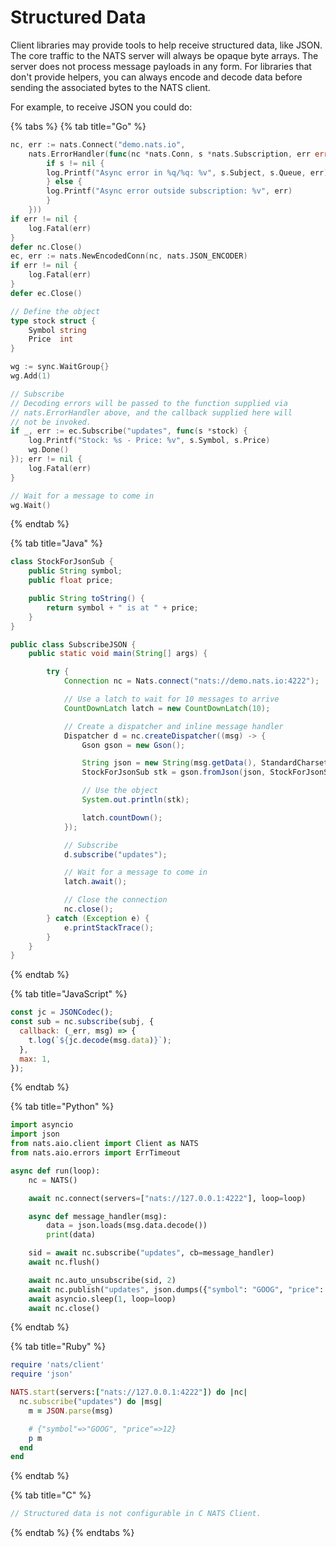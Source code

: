 # Structured Data

Client libraries may provide tools to help receive structured data, like JSON. The core traffic to the NATS server will always be opaque byte arrays. The server does not process message payloads in any form. For libraries that don't provide helpers, you can always encode and decode data before sending the associated bytes to the NATS client.

For example, to receive JSON you could do:

{% tabs %}
{% tab title="Go" %}
```go
nc, err := nats.Connect("demo.nats.io",
    nats.ErrorHandler(func(nc *nats.Conn, s *nats.Subscription, err error) {
        if s != nil {
        log.Printf("Async error in %q/%q: %v", s.Subject, s.Queue, err)
        } else {
        log.Printf("Async error outside subscription: %v", err)
        }
    }))
if err != nil {
    log.Fatal(err)
}
defer nc.Close()
ec, err := nats.NewEncodedConn(nc, nats.JSON_ENCODER)
if err != nil {
    log.Fatal(err)
}
defer ec.Close()

// Define the object
type stock struct {
    Symbol string
    Price  int
}

wg := sync.WaitGroup{}
wg.Add(1)

// Subscribe
// Decoding errors will be passed to the function supplied via
// nats.ErrorHandler above, and the callback supplied here will
// not be invoked.
if _, err := ec.Subscribe("updates", func(s *stock) {
    log.Printf("Stock: %s - Price: %v", s.Symbol, s.Price)
    wg.Done()
}); err != nil {
    log.Fatal(err)
}

// Wait for a message to come in
wg.Wait()
```
{% endtab %}

{% tab title="Java" %}
```java
class StockForJsonSub {
    public String symbol;
    public float price;

    public String toString() {
        return symbol + " is at " + price;
    }
}

public class SubscribeJSON {
    public static void main(String[] args) {

        try {
            Connection nc = Nats.connect("nats://demo.nats.io:4222");

            // Use a latch to wait for 10 messages to arrive
            CountDownLatch latch = new CountDownLatch(10);

            // Create a dispatcher and inline message handler
            Dispatcher d = nc.createDispatcher((msg) -> {
                Gson gson = new Gson();

                String json = new String(msg.getData(), StandardCharsets.UTF_8);
                StockForJsonSub stk = gson.fromJson(json, StockForJsonSub.class);

                // Use the object
                System.out.println(stk);

                latch.countDown();
            });

            // Subscribe
            d.subscribe("updates");

            // Wait for a message to come in
            latch.await(); 

            // Close the connection
            nc.close();
        } catch (Exception e) {
            e.printStackTrace();
        }
    }
}
```
{% endtab %}

{% tab title="JavaScript" %}
```javascript
const jc = JSONCodec();
const sub = nc.subscribe(subj, {
  callback: (_err, msg) => {
    t.log(`${jc.decode(msg.data)}`);
  },
  max: 1,
});
```
{% endtab %}

{% tab title="Python" %}
```python
import asyncio
import json
from nats.aio.client import Client as NATS
from nats.aio.errors import ErrTimeout

async def run(loop):
    nc = NATS()

    await nc.connect(servers=["nats://127.0.0.1:4222"], loop=loop)

    async def message_handler(msg):
        data = json.loads(msg.data.decode())
        print(data)

    sid = await nc.subscribe("updates", cb=message_handler)
    await nc.flush()

    await nc.auto_unsubscribe(sid, 2)
    await nc.publish("updates", json.dumps({"symbol": "GOOG", "price": 1200 }).encode())
    await asyncio.sleep(1, loop=loop)
    await nc.close()
```
{% endtab %}

{% tab title="Ruby" %}
```ruby
require 'nats/client'
require 'json'

NATS.start(servers:["nats://127.0.0.1:4222"]) do |nc|
  nc.subscribe("updates") do |msg|
    m = JSON.parse(msg)

    # {"symbol"=>"GOOG", "price"=>12}
    p m
  end
end
```
{% endtab %}

{% tab title="C" %}
```c
// Structured data is not configurable in C NATS Client.
```
{% endtab %}
{% endtabs %}

